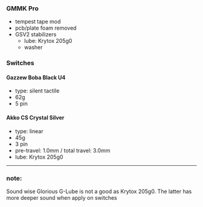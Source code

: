 ### GMMK Pro
- tempest tape mod
- pcb/plate foam removed
- GSV2 stabilizers
  - lube: Krytox 205g0
  - washer

### Switches

#### Gazzew Boba Black U4
- type: silent tactile
- 62g
- 5 pin

#### Akko CS Crystal Silver
- type: linear
- 45g
- 3 pin
- pre-travel: 1.0mm / total travel: 3.0mm
- lube: Krytox 205g0

---
### note:
Sound wise Glorious G-Lube is not a good as Krytox 205g0. The latter has more deeper sound when apply on switches

